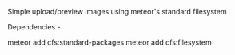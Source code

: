Simple upload/preview images using meteor's standard filesystem


Dependencies -

meteor add cfs:standard-packages
meteor add cfs:filesystem
